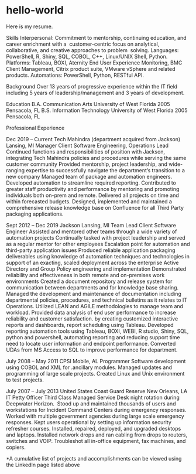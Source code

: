 # hello-world
Here is my resume. 

Skills
	Interpersonal:	Commitment to mentorship, continuing education, and career enrichment with a  customer-centric focus on analytical, collaborative, and creative approaches to problem  solving.
	Languages:	PowerShell, R, Shiny, SQL, COBOL, C++, Linux/UNIX Shell, Python.
	Platforms:	Tableau, BOXI, Aternity End User Experience Monitoring, BMC Client Management, Citrix product suite, VMware vSphere and related products.
	Automations:	PowerShell, Python, RESTful API.

Background
Over 13 years of progressive experience within the IT field including 5 years of leadership/management and 3 years of development.

Education
B.A. Communication Arts 		University of West Florida 	2005 	Pensacola, FL
B.S. Information Technology		University of West Florida 	2005 	Pensacola, FL

Professional Experience

Dec 2019 – Current		Tech Mahindra (department acquired from Jackson)	Lansing, MI
Manager Client Software Engineering, Operations Lead
Continued functions and responsibilities of position with Jackson, integrating Tech Mahindra policies and procedures while serving the same customer community
Provided mentorship, project leadership, and wide-ranging expertise to successfully navigate the department’s transition to a new company
Managed team of package and automation engineers.
Developed automation to streamline required reporting. 
Contributed to greater staff productivity and performance by mentoring and promoting individuals both on-prem and remote.
Delivered all projects on time and within forecasted budgets.
Designed, implemented and maintained a comprehensive release knowledge base on Confluence for all Third Party packaging applications.

Sept 2012 – Dec 2019		Jackson							 Lansing, MI
Team Lead Client Software Engineer
Assisted and mentored other teams through a wide variety of automation projects
Continually tasked with project leadership and served as a regular mentor for other employees
Escalation point for automation and third-party application issues
Produced reliable application packaging deliverables using knowledge of automation techniques and technologies in support of an exacting, scaled deployment across the enterprise
Active Directory and Group Policy engineering and implementation
Demonstrated reliability and effectiveness in both remote and on-premises work environments
Created a document repository and release system for communication between departments and for knowledge base sharing. 
Managed the development and maintenance of documentation including departmental policies, procedures, and technical bulletins as it relates to IT Operations.
Utilized LEAN and AGILE methodologies to manage team and workload. 
Provided data analysis of end user performance to increase reliability and customer satisfaction. by creating customized interactive reports and dashboards, report scheduling using Tableau. 
Developed reporting automation tools using Tableau, BOXI, WEBI, R studio, Shiny, SQL, python and powershell, automating reporting and reducing support time need to locate user information and endpoint performance. 
Converted UDAs from MS Access to SQL to improve performance for department. 

July 2008 – May 2011		CPSI							 Mobile, AL
Programmer
Software development using COBOL and XML for .ancillary modules. 
Managed updates and programming of large scale projects.
Created Linux and Unix environment to test projects. 

July 2007 – July 2013		United States Coast Guard Reserve			New Orleans, LA
IT Petty Officer Third Class
Managed Service Desk night rotation during Deepwater Horizon.  Stood up and maintained thousands of users and workstations for Incident Command Centers during emergency responses.
Worked with multiple government agencies during large scale emergency responses. Kept users operational by setting up information security refresher courses.
Installed, repaired, deployed, and upgraded desktops and laptops. Installed network drops and ran cabling from drops to routers, switches and VOIP.
Troubleshot all in-office equipment, fax machines, and copiers.

*A cumulative list of projects and accomplishments can be viewed using the LinkedIn page listed above
